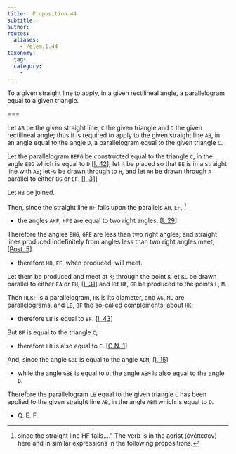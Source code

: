 ```yaml
---
title:  Proposition 44
subtitle:
author:
routes:
  aliases:
    - /elem.1.44
taxonomy:
  tag:
  category:
    -
---
```


To a given straight line to apply, in a given rectilineal angle, a parallelogram equal to a given triangle.

===

Let `AB` be the given straight line, `C` the given triangle and `D` the given rectilineal angle; thus it is required to apply to the given straight line `AB`, in an angle equal to the angle `D`, a parallelogram equal to the given triangle `C`.

Let the parallelogram `BEFG` be constructed equal to the triangle `C`, in the angle `EBG` which is equal to `D` [<a href="/elem.1.42">I. 42</a>]; let it be placed so that `BE` is in a straight line with `AB`; let<pb n="342"/>`FG` be drawn through to `H`, and let `AH` be drawn through `A` parallel to either `BG` or `EF`. [<a href="/elem.1.31">I. 31</a>]

Let `HB` be joined. 

Then, since the straight line `HF` falls upon the parallels `AH`, `EF`, [^1]

- the angles `AHF`, `HFE` are equal to two right angles. [<a href="/elem.1.29">I. 29</a>]

Therefore the angles `BHG`, `GFE` are less than two right angles; and straight lines produced indefinitely from angles less than two right angles meet; [<a href="/elem.1.post.5">Post. 5</a>] 

- therefore `HB`, `FE`, when produced, will meet.

Let them be produced and meet at `K`; through the point `K` let `KL` be drawn parallel to either `EA` or `FH`, [<a href="/elem.1.31">I. 31</a>] and let `HA`, `GB` be produced to the points `L`, `M`. 

Then `HLKF` is a parallelogram, `HK` is its diameter, and `AG`, `ME` are parallelograms. and `LB`, `BF` the so-called complements, about `HK`; 

- therefore `LB` is equal to `BF`. [<a href="/elem.1.43">I. 43</a>]

But `BF` is equal to the triangle `C`; 

- therefore `LB` is also equal to `C`. [<a href="/elem.1.c.n.1">C.N. 1</a>]

And, since the angle `GBE` is equal to the angle `ABM`, [<a href="/elem.1.15">I. 15</a>] 

- while the angle `GBE` is equal to `D`, the angle `ABM` is also equal to the angle `D`.

Therefore the parallelogram `LB` equal to the given triangle `C` has been applied to the given straight line `AB`, in the angle `ABM` which is equal to `D`.

- Q. E. F.

[^1]:since the straight line HF falls...."
    The verb is in the aorist (<foreign lang="greek">ὲνέπεσεν</foreign>) here and in similar expressions in the following propositions.
